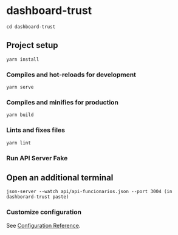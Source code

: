 # dashboard-trust

```
cd dashboard-trust
```

## Project setup

```
yarn install
```

### Compiles and hot-reloads for development

```
yarn serve
```

### Compiles and minifies for production

```
yarn build
```

### Lints and fixes files

```
yarn lint
```

### Run API Server Fake

## Open an additional terminal

```
json-server --watch api/api-funcionarios.json --port 3004 (in dashborard-trust paste)
```

### Customize configuration

See [Configuration Reference](https://cli.vuejs.org/config/).
